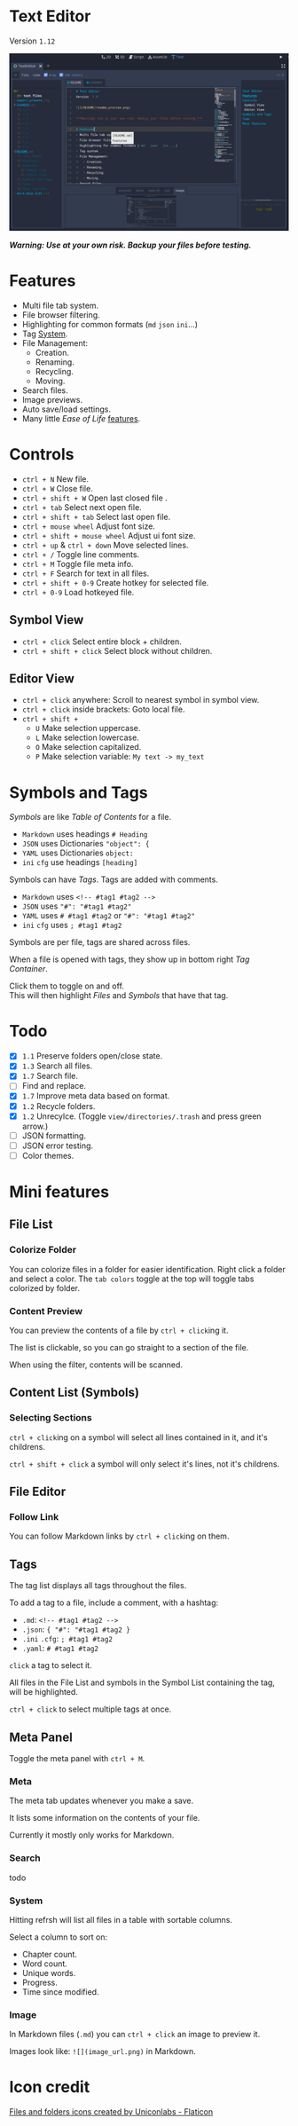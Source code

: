 # Text Editor
Version `1.12`

![](README/readme_preview.png)

***Warning: Use at your own risk. Backup your files before testing.***

# Features
- Multi file tab system.
- File browser filtering.
- Highlighting for common formats (`md` `json` `ini`...)
- Tag [System](#mini-features-tags).
- File Management:
	- Creation.
	- Renaming.
	- Recycling.
	- Moving.
- Search files.
- Image previews.
- Auto save/load settings.
- Many little *Ease of Life* [features](#mini-features).

# Controls
- `ctrl + N` New file.
- `ctrl + W` Close file.
- `ctrl + shift + W` Open last closed file .
- `ctrl + tab` Select next open file.
- `ctrl + shift + tab` Select last open file.
- `ctrl + mouse wheel` Adjust font size.
- `ctrl + shift + mouse wheel` Adjust ui font size.
- `ctrl + up` & `ctrl + down` Move selected lines.
- `ctrl + /` Toggle line comments.
- `ctrl + M` Toggle file meta info.
- `ctrl + F` Search for text in all files.
- `ctrl + shift + 0-9` Create hotkey for selected file.
- `ctrl + 0-9` Load hotkeyed file.

## Symbol View
- `ctrl + click` Select entire block + children.
- `ctrl + shift + click` Select block without children.

## Editor View
- `ctrl + click` anywhere: Scroll to nearest symbol in symbol view.
- `ctrl + click` inside brackets: Goto local file.
- `ctrl + shift +`
	- `U` Make selection uppercase.
	- `L` Make selection lowercase.
	- `O` Make selection capitalized.
	- `P` Make selection variable: `My text -> my_text`

# Symbols and Tags
*Symbols* are like *Table of Contents* for a file.

- `Markdown` uses headings `# Heading`
- `JSON` uses Dictionaries `"object": {`
- `YAML` uses Dictionaries `object: `
- `ini` `cfg` use headings `[heading]`

Symbols can have *Tags*. Tags are added with comments.

- `Markdown` uses `<!-- #tag1 #tag2 -->`
- `JSON` uses `"#": "#tag1 #tag2"`
- `YAML` uses `# #tag1 #tag2` or `"#": "#tag1 #tag2"`
- `ini` `cfg` uses `; #tag1 #tag2`

Symbols are per file, tags are shared across files.

When a file is opened with tags, they show up in bottom right *Tag Container*.

Click them to toggle on and off.\
This will then highlight *Files* and *Symbols* that have that tag.

# Todo
- [x] `1.1` Preserve folders open/close state.
- [x] `1.3` Search all files.
- [x] `1.7` Search file.
- [ ] Find and replace.
- [x] `1.7` Improve meta data based on format.
- [x] `1.2` Recycle folders.
- [x] `1.2` Unrecylce. (Toggle `view/directories/.trash` and press green arrow.)
- [ ] JSON formatting.
- [ ] JSON error testing.
- [ ] Color themes.

# Mini features

## File List
### Colorize Folder
You can colorize files in a folder for easier identification. Right click a folder and select a color.
The `tab colors` toggle at the top will toggle tabs colorized by folder.

### Content Preview
You can preview the contents of a file by `ctrl + click`ing it.

The list is clickable, so you can go straight to a section of the file.

When using the filter, contents will be scanned.

## Content List (Symbols)
### Selecting Sections
`ctrl + click`ing on a symbol will select all lines contained in it, and it's childrens.

`ctrl + shift + click` a symbol will only select it's lines, not it's childrens.

## File Editor
### Follow Link
You can follow Markdown links by `ctrl + click`ing on them.

## Tags
The tag list displays all tags throughout the files.

To add a tag to a file, include a comment, with a hashtag:
- `.md`: `<!-- #tag1 #tag2 -->`
- `.json`: `{ "#": "#tag1 #tag2 }`
- `.ini` `.cfg`: `; #tag1 #tag2`
- `.yaml`: `# #tag1 #tag2`

`click` a tag to select it.

All files in the File List and symbols in the Symbol List containing the tag, will be highlighted.

`ctrl + click` to select multiple tags at once.

## Meta Panel
Toggle the meta panel with `ctrl + M`.

### Meta
The meta tab updates whenever you make a save.

It lists some information on the contents of your file.

Currently it mostly only works for Markdown.

### Search
todo

### System
Hitting refrsh will list all files in a table with sortable columns.

Select a column to sort on:
- Chapter count.
- Word count.
- Unique words.
- Progress.
- Time since modified.

### Image
In Markdown files (`.md`) you can `ctrl + click` an image to preview it.

Images look like: `![](image_url.png)` in Markdown.

# Icon credit
<a href="https://www.flaticon.com/free-icons/files-and-folders" title="files and folders icons">Files and folders icons created by Uniconlabs - Flaticon</a>